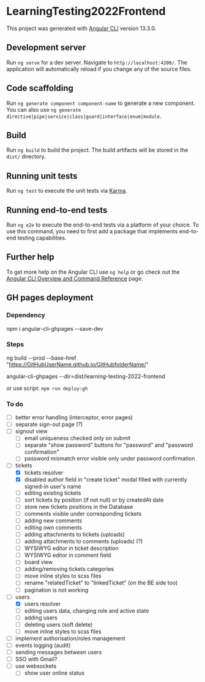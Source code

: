 # LearningTesting2022Frontend

This project was generated with [Angular CLI](https://github.com/angular/angular-cli) version 13.3.0.

## Development server

Run `ng serve` for a dev server. Navigate to `http://localhost:4200/`. The application will automatically reload if you change any of the source files.

## Code scaffolding

Run `ng generate component component-name` to generate a new component. You can also use `ng generate directive|pipe|service|class|guard|interface|enum|module`.

## Build

Run `ng build` to build the project. The build artifacts will be stored in the `dist/` directory.

## Running unit tests

Run `ng test` to execute the unit tests via [Karma](https://karma-runner.github.io).

## Running end-to-end tests

Run `ng e2e` to execute the end-to-end tests via a platform of your choice. To use this command, you need to first add a package that implements end-to-end testing capabilities.

## Further help

To get more help on the Angular CLI use `ng help` or go check out the [Angular CLI Overview and Command Reference](https://angular.io/cli) page.

## GH pages deployment

### Dependency

npm i angular-cli-ghpages --save-dev

### Steps

ng build --prod --base-href "https://GitHubUserName.github.io/GitHubfolderName/"

angular-cli-ghpages --dir=dist/learning-testing-2022-frontend

or use script: `npm run deploy:gh`

### To do

- [ ] better error handling (interceptor, error pages)
- [ ] separate sign-out page (?)
- [ ] signout view
  - [ ] email uniqueness checked only on submit
  - [ ] separate "show password" buttons for "password" and "password confirmation"
  - [ ] password mismatch error visible only under password confirmation
- [ ] tickets
  - [x] tickets resolver
  - [x] disabled author field in "create ticket" modal filled with currently signed-in user's name
  - [ ] editing existing tickets
  - [ ] sort tickets by position (if not null) or by createdAt date
  - [ ] store new tickets positions in the Database
  - [ ] comments visible under corresponding tickets
  - [ ] adding new comments
  - [ ] editing own comments
  - [ ] adding attachments to tickets (uploads)
  - [ ] adding attachments to comments (uploads) (?)
  - [ ] WYSIWYG editor in ticket description
  - [ ] WYSIWYG editor in comment field
  - [ ] board view
  - [ ] adding/removing tickets categories
  - [ ] move inline styles to scss files
  - [ ] rename "relatedTicket" to "linkedTicket" (on the BE side too)
  - [ ] pagination is not working
- [ ] users
  - [x] users resolver
  - [ ] editing users data, changing role and active state
  - [ ] adding users
  - [ ] deleting users (soft delete)
  - [ ] move inline styles to scss files
- [ ] implement authorisation/roles management
- [ ] events logging (audit)
- [ ] sending messages between users
- [ ] SSO with Gmail?
- [ ] use websockets
  - [ ] show user online status
